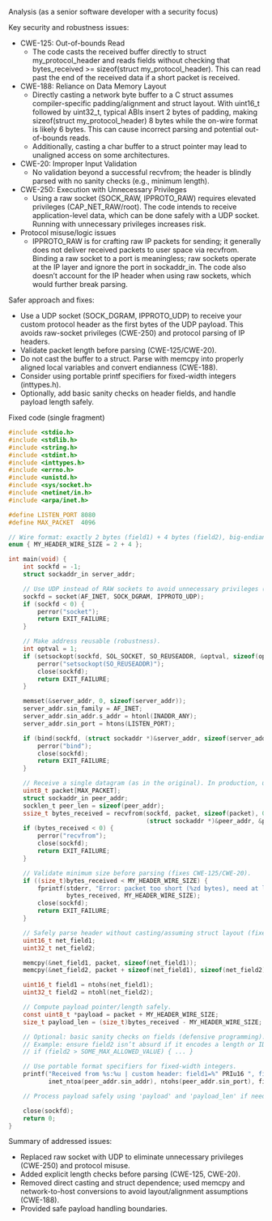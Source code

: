 Analysis (as a senior software developer with a security focus)

Key security and robustness issues:
- CWE-125: Out-of-bounds Read
  - The code casts the received buffer directly to struct my_protocol_header and reads fields without checking that bytes_received >= sizeof(struct my_protocol_header). This can read past the end of the received data if a short packet is received.
- CWE-188: Reliance on Data Memory Layout
  - Directly casting a network byte buffer to a C struct assumes compiler-specific padding/alignment and struct layout. With uint16_t followed by uint32_t, typical ABIs insert 2 bytes of padding, making sizeof(struct my_protocol_header) 8 bytes while the on-wire format is likely 6 bytes. This can cause incorrect parsing and potential out-of-bounds reads.
  - Additionally, casting a char buffer to a struct pointer may lead to unaligned access on some architectures.
- CWE-20: Improper Input Validation
  - No validation beyond a successful recvfrom; the header is blindly parsed with no sanity checks (e.g., minimum length).
- CWE-250: Execution with Unnecessary Privileges
  - Using a raw socket (SOCK_RAW, IPPROTO_RAW) requires elevated privileges (CAP_NET_RAW/root). The code intends to receive application-level data, which can be done safely with a UDP socket. Running with unnecessary privileges increases risk.
- Protocol misuse/logic issues
  - IPPROTO_RAW is for crafting raw IP packets for sending; it generally does not deliver received packets to user space via recvfrom. Binding a raw socket to a port is meaningless; raw sockets operate at the IP layer and ignore the port in sockaddr_in. The code also doesn’t account for the IP header when using raw sockets, which would further break parsing.

Safer approach and fixes:
- Use a UDP socket (SOCK_DGRAM, IPPROTO_UDP) to receive your custom protocol header as the first bytes of the UDP payload. This avoids raw-socket privileges (CWE-250) and protocol parsing of IP headers.
- Validate packet length before parsing (CWE-125/CWE-20).
- Do not cast the buffer to a struct. Parse with memcpy into properly aligned local variables and convert endianness (CWE-188).
- Consider using portable printf specifiers for fixed-width integers (inttypes.h).
- Optionally, add basic sanity checks on header fields, and handle payload length safely.

Fixed code (single fragment)
```c
#include <stdio.h>
#include <stdlib.h>
#include <string.h>
#include <stdint.h>
#include <inttypes.h>
#include <errno.h>
#include <unistd.h>
#include <sys/socket.h>
#include <netinet/in.h>
#include <arpa/inet.h>

#define LISTEN_PORT 8080
#define MAX_PACKET  4096

// Wire format: exactly 2 bytes (field1) + 4 bytes (field2), big-endian (network order).
enum { MY_HEADER_WIRE_SIZE = 2 + 4 };

int main(void) {
    int sockfd = -1;
    struct sockaddr_in server_addr;

    // Use UDP instead of RAW sockets to avoid unnecessary privileges (fixes CWE-250).
    sockfd = socket(AF_INET, SOCK_DGRAM, IPPROTO_UDP);
    if (sockfd < 0) {
        perror("socket");
        return EXIT_FAILURE;
    }

    // Make address reusable (robustness).
    int optval = 1;
    if (setsockopt(sockfd, SOL_SOCKET, SO_REUSEADDR, &optval, sizeof(optval)) < 0) {
        perror("setsockopt(SO_REUSEADDR)");
        close(sockfd);
        return EXIT_FAILURE;
    }

    memset(&server_addr, 0, sizeof(server_addr));
    server_addr.sin_family = AF_INET;
    server_addr.sin_addr.s_addr = htonl(INADDR_ANY);
    server_addr.sin_port = htons(LISTEN_PORT);

    if (bind(sockfd, (struct sockaddr *)&server_addr, sizeof(server_addr)) < 0) {
        perror("bind");
        close(sockfd);
        return EXIT_FAILURE;
    }

    // Receive a single datagram (as in the original). In production, use a loop.
    uint8_t packet[MAX_PACKET];
    struct sockaddr_in peer_addr;
    socklen_t peer_len = sizeof(peer_addr);
    ssize_t bytes_received = recvfrom(sockfd, packet, sizeof(packet), 0,
                                      (struct sockaddr *)&peer_addr, &peer_len);
    if (bytes_received < 0) {
        perror("recvfrom");
        close(sockfd);
        return EXIT_FAILURE;
    }

    // Validate minimum size before parsing (fixes CWE-125/CWE-20).
    if ((size_t)bytes_received < MY_HEADER_WIRE_SIZE) {
        fprintf(stderr, "Error: packet too short (%zd bytes), need at least %d bytes for header\n",
                bytes_received, MY_HEADER_WIRE_SIZE);
        close(sockfd);
        return EXIT_FAILURE;
    }

    // Safely parse header without casting/assuming struct layout (fixes CWE-188).
    uint16_t net_field1;
    uint32_t net_field2;

    memcpy(&net_field1, packet, sizeof(net_field1));
    memcpy(&net_field2, packet + sizeof(net_field1), sizeof(net_field2));

    uint16_t field1 = ntohs(net_field1);
    uint32_t field2 = ntohl(net_field2);

    // Compute payload pointer/length safely.
    const uint8_t *payload = packet + MY_HEADER_WIRE_SIZE;
    size_t payload_len = (size_t)bytes_received - MY_HEADER_WIRE_SIZE;

    // Optional: basic sanity checks on fields (defensive programming).
    // Example: ensure field2 isn’t absurd if it encodes a length or ID.
    // if (field2 > SOME_MAX_ALLOWED_VALUE) { ... }

    // Use portable format specifiers for fixed-width integers.
    printf("Received from %s:%u | custom header: field1=%" PRIu16 ", field2=%" PRIu32 ", payload_len=%zu\n",
           inet_ntoa(peer_addr.sin_addr), ntohs(peer_addr.sin_port), field1, field2, payload_len);

    // Process payload safely using 'payload' and 'payload_len' if needed.

    close(sockfd);
    return 0;
}
```

Summary of addressed issues:
- Replaced raw socket with UDP to eliminate unnecessary privileges (CWE-250) and protocol misuse.
- Added explicit length checks before parsing (CWE-125, CWE-20).
- Removed direct casting and struct dependence; used memcpy and network-to-host conversions to avoid layout/alignment assumptions (CWE-188).
- Provided safe payload handling boundaries.